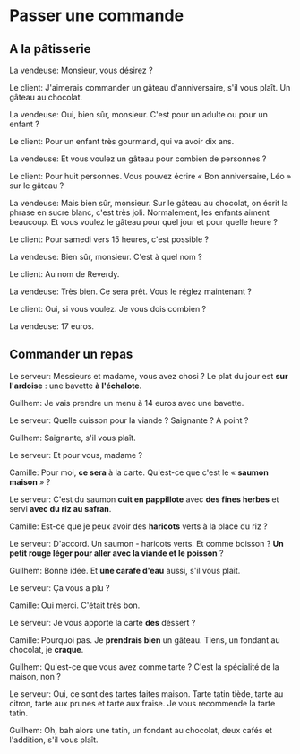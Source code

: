 # Passer une commande

## A la pâtisserie

La vendeuse: Monsieur, vous désirez ?

Le client: J'aimerais commander un gâteau d'anniversaire, s'il vous plaît. Un gâteau au chocolat.

La vendeuse: Oui, bien sûr, monsieur. C'est pour un adulte ou pour un enfant ?

Le client: Pour un enfant très gourmand, qui va avoir dix ans.

La vendeuse: Et vous voulez un gâteau pour combien de personnes ?

Le client: Pour huit personnes. Vous pouvez écrire « Bon anniversaire, Léo » sur le gâteau ?

La vendeuse: Mais bien sûr, monsieur. Sur le gâteau au chocolat, on écrit la phrase en sucre blanc, c'est très joli. Normalement, les enfants aiment beaucoup. Et vous voulez le gâteau pour quel jour et pour quelle heure ?

Le client: Pour samedi vers 15 heures, c'est possible ?

La vendeuse: Bien sûr, monsieur. C'est à quel nom ?

Le client: Au nom de Reverdy.

La vendeuse: Très bien. Ce sera prêt. Vous le réglez maintenant ?

Le client: Oui, si vous voulez. Je vous dois combien ?

La vendeuse: 17 euros.


## Commander un repas

Le serveur: Messieurs et madame, vous avez chosi ? Le plat du jour est **sur l'ardoise** : une bavette **à l'échalote**.

Guilhem: Je vais prendre un menu à 14 euros avec une bavette.

Le serveur: Quelle cuisson pour la viande ? Saignante ? A point ?

Guilhem: Saignante, s'il vous plaît.

Le serveur: Et pour vous, madame ?

Camille: Pour moi, **ce sera** à la carte. Qu'est-ce que c'est le « **saumon maison** » ?

Le serveur: C'est du saumon **cuit en pappillote** avec **des fines herbes** et servi **avec du riz au safran**.

Camille: Est-ce que je peux avoir des **haricots** verts à la place du riz ?

Le serveur: D'accord. Un saumon - haricots verts. Et comme boisson ? **Un petit rouge léger pour aller avec la viande et le poisson** ?

Guilhem: Bonne idée. Et **une carafe d'eau** aussi, s'il vous plaît.

Le serveur: Ça vous a plu ?

Camille: Oui merci. C'était très bon.

Le serveur: Je vous apporte la carte **des** déssert ?

Camille: Pourquoi pas. Je **prendrais bien** un gâteau. Tiens, un fondant au chocolat, je **craque**.

Guilhem: Qu'est-ce que vous avez comme tarte ? C'est la spécialité de la maison, non ?

Le serveur: Oui, ce sont des tartes faites maison. Tarte tatin tiède, tarte au citron, tarte aux prunes et tarte aux fraise. Je vous recommende la tarte tatin.

Guilhem: Oh, bah alors une tatin, un fondant au chocolat, deux cafés et l'addition, s'il vous plaît.
